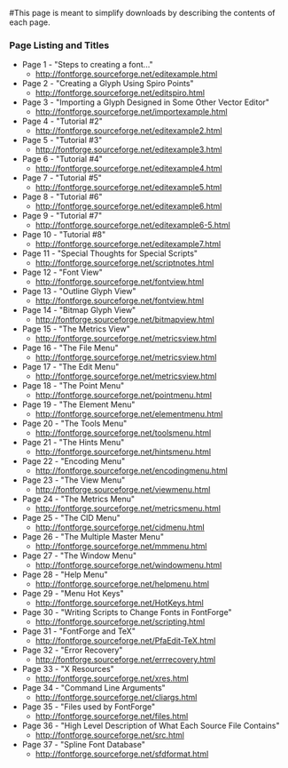 #This page is meant to simplify downloads by describing the contents of each page.

### Page Listing and Titles ###

  * Page 1 - "Steps to creating a font..."
    * http://fontforge.sourceforge.net/editexample.html
  * Page 2 - "Creating a Glyph Using Spiro Points"
    * http://fontforge.sourceforge.net/editspiro.html
  * Page 3 - "Importing a Glyph Designed in Some Other Vector Editor"
    * http://fontforge.sourceforge.net/importexample.html
  * Page 4 - "Tutorial #2"
    * http://fontforge.sourceforge.net/editexample2.html
  * Page 5 - "Tutorial #3"
    * http://fontforge.sourceforge.net/editexample3.html
  * Page 6 - "Tutorial #4"
    * http://fontforge.sourceforge.net/editexample4.html
  * Page 7 - "Tutorial #5"
    * http://fontforge.sourceforge.net/editexample5.html
  * Page 8 - "Tutorial #6"
    * http://fontforge.sourceforge.net/editexample6.html
  * Page 9 - "Tutorial #7"
    * http://fontforge.sourceforge.net/editexample6-5.html
  * Page 10 - "Tutorial #8"
    * http://fontforge.sourceforge.net/editexample7.html
  * Page 11 - "Special Thoughts for Special Scripts"
    * http://fontforge.sourceforge.net/scriptnotes.html
  * Page 12 - "Font View"
    * http://fontforge.sourceforge.net/fontview.html
  * Page 13 - "Outline Glyph View"
    * http://fontforge.sourceforge.net/fontview.html
  * Page 14 - "Bitmap Glyph View"
    * http://fontforge.sourceforge.net/bitmapview.html
  * Page 15 - "The Metrics View"
    * http://fontforge.sourceforge.net/metricsview.html
  * Page 16 - "The File Menu"
    * http://fontforge.sourceforge.net/metricsview.html
  * Page 17 - "The Edit Menu"
    * http://fontforge.sourceforge.net/metricsview.html
  * Page 18 - "The Point Menu"
    * http://fontforge.sourceforge.net/pointmenu.html
  * Page 19 - "The Element Menu"
    * http://fontforge.sourceforge.net/elementmenu.html
  * Page 20 - "The Tools Menu"
    * http://fontforge.sourceforge.net/toolsmenu.html
  * Page 21 - "The Hints Menu"
    * http://fontforge.sourceforge.net/hintsmenu.html
  * Page 22 - "Encoding Menu"
    * http://fontforge.sourceforge.net/encodingmenu.html
  * Page 23 - "The View Menu"
    * http://fontforge.sourceforge.net/viewmenu.html
  * Page 24 - "The Metrics Menu"
    * http://fontforge.sourceforge.net/metricsmenu.html
  * Page 25 - "The CID Menu"
    * http://fontforge.sourceforge.net/cidmenu.html
  * Page 26 - "The Multiple Master Menu"
    * http://fontforge.sourceforge.net/mmmenu.html
  * Page 27 - "The Window Menu"
    * http://fontforge.sourceforge.net/windowmenu.html
  * Page 28 - "Help Menu"
    * http://fontforge.sourceforge.net/helpmenu.html
  * Page 29 - "Menu Hot Keys"
    * http://fontforge.sourceforge.net/HotKeys.html
  * Page 30 - "Writing Scripts to Change Fonts in FontForge"
    * http://fontforge.sourceforge.net/scripting.html
  * Page 31 - "FontForge and TeX"
    * http://fontforge.sourceforge.net/PfaEdit-TeX.html
  * Page 32 - "Error Recovery"
    * http://fontforge.sourceforge.net/errrecovery.html
  * Page 33 - "X Resources"
    * http://fontforge.sourceforge.net/xres.html
  * Page 34 - "Command Line Arguments"
    * http://fontforge.sourceforge.net/cliargs.html
  * Page 35 - "Files used by FontForge"
    * http://fontforge.sourceforge.net/files.html
  * Page 36 - "High Level Description of What Each Source File Contains"
    * http://fontforge.sourceforge.net/src.html
  * Page 37 - "Spline Font Database"
    * http://fontforge.sourceforge.net/sfdformat.html